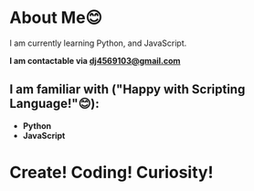 # About Me😊

I am currently learning Python, and JavaScript.<strong/>

**I am contactable via dj4569103@gmail.com**

## I am familiar with ("Happy with Scripting Language!"😊):
* Python
* JavaScript

# Create! Coding! Curiosity!

